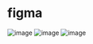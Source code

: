 # figma
![image](https://user-images.githubusercontent.com/80387658/168463639-b0eb3acf-b73c-4cd6-83d2-39949a4c85fe.png)
![image](https://user-images.githubusercontent.com/80387658/168463648-7e4fe23a-600e-48ce-a555-b42cd54dcbe7.png)
![image](https://user-images.githubusercontent.com/80387658/168463650-8b0eea9c-1a83-43e8-b7a6-b3ef985656cf.png)

